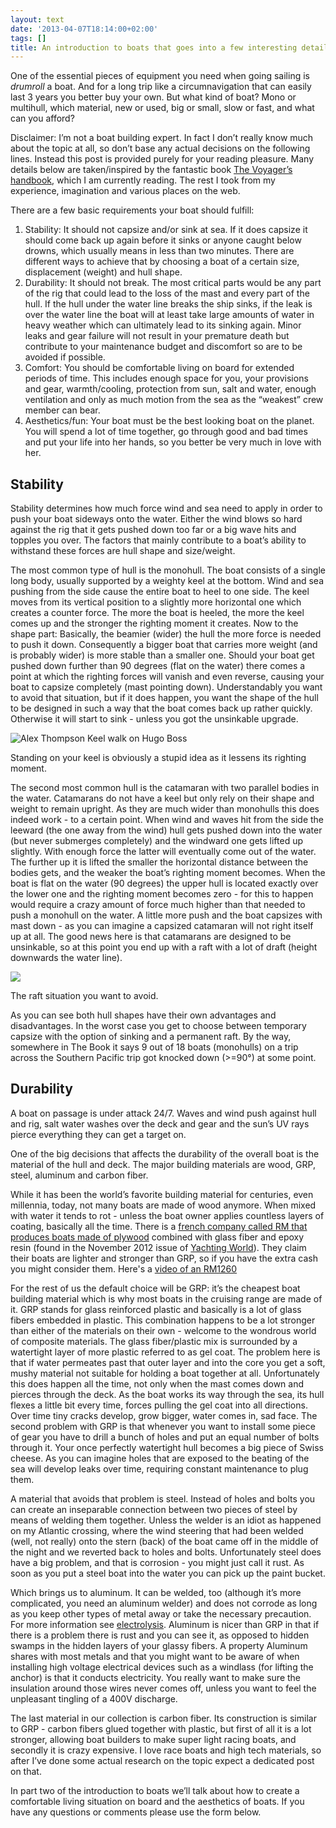 ```yaml
---
layout: text
date: '2013-04-07T18:14:00+02:00'
tags: []
title: An introduction to boats that goes into a few interesting details
---
```

<p>One of the essential pieces of equipment you need when going sailing is <em>drumroll</em> a boat. And for a long trip like a circumnavigation that can easily last 3 years you better buy your own. But what kind of boat? Mono or multihull, which material, new or used, big or small, slow or fast, and what can you afford?</p>

<p>Disclaimer: I’m not a boat building expert. In fact I don’t really know much about the topic at all, so don’t base any actual decisions on the following lines. Instead this post is provided purely for your reading pleasure. Many details below are taken/inspired by the fantastic book <a href="http://www.bethandevans.com/voyager's_handbook.htm">The Voyager’s handbook</a>, which I am currently reading. The rest I took from my experience, imagination and various places on the web.</p>

<p>There are a few basic requirements your boat should fulfill:</p>

<ol><li>Stability: It should not capsize and/or sink at sea. If it does capsize it should come back up again before it sinks or anyone caught below drowns, which usually means in less than two minutes. There are different ways to achieve that by choosing a boat of a certain size, displacement (weight) and hull shape.</li>
<li>Durability: It should not break. The most critical parts would be any part of the rig that could lead to the loss of the mast and every part of the hull. If the hull under the water line breaks the ship sinks, if the leak is over the water line the boat will at least take large amounts of water in heavy weather which can ultimately lead to its sinking again. Minor leaks and gear failure will not result in your premature death but contribute to your maintenance budget and discomfort so are to be avoided if possible.</li>
<li>Comfort: You should be comfortable living on board for extended periods of time. This includes enough space for you, your provisions and gear, warmth/cooling, protection from sun, salt and water, enough ventilation and only as much motion from the sea as the “weakest” crew member can bear.</li>
<li>Aesthetics/fun: Your boat must be the best looking boat on the planet. You will spend a lot of time together, go through good and bad times and put your life into her hands, so you better be very much in love with her.</li>

</ol><h2>Stability</h2>

<p>Stability determines how much force wind and sea need to apply in order to push your boat sideways onto the water. Either the wind blows so hard against the rig that it gets pushed down too far or a big wave hits and topples you over. The factors that mainly contribute to a boat’s ability to withstand these forces are hull shape and size/weight.</p>

<p>The most common type of hull is the monohull. The boat consists of a single long body, usually supported by a weighty keel at the bottom. Wind and sea pushing from the side cause the entire boat to heel to one side. The keel moves from its vertical position to a slightly more horizontal one which creates a counter force. The more the boat is heeled, the more the keel comes up and the stronger the righting moment it creates. Now to the shape part: Basically, the beamier (wider) the hull the more force is needed to push it down. Consequently a bigger boat that carries more weight (and is probably wider) is more stable than a smaller one.
Should your boat get pushed down further than 90 degrees (flat on the water) there comes a point at which the righting forces will vanish and even reverse, causing your boat to capsize completely (mast pointing down). Understandably you want to avoid that situation, but if it does happen, you want the shape of the hull to be designed in such a way that the boat comes back up rather quickly. Otherwise it will start to sink - unless you got the unsinkable upgrade.</p>

![Alex Thompson Keel walk on Hugo Boss](http://media.tumblr.com/44973a536d9c485907464879d675bc0a/tumblr_inline_mkwcshguPj1qcydz0.jpg)
<p class="caption">Standing on your keel is obviously a stupid idea as it lessens its righting moment.</p>

<p>The second most common hull is the catamaran with two parallel bodies in the water. Catamarans do not have a keel but only rely on their shape and weight to remain upright. As they are much wider than monohulls this does indeed work - to a certain point. When wind and waves hit from the side the leeward (the one away from the wind) hull gets pushed down into the water (but never submerges completely) and the windward one gets lifted up slightly. With enough force the latter will eventually come out of the water. The further up it is lifted the smaller the horizontal distance between the bodies gets, and the weaker the boat’s righting moment becomes. When the boat is flat on the water (90 degrees) the upper hull is located exactly over the lower one and the righting moment becomes zero - for this to happen would require a crazy amount of force much higher than that needed to push a monohull on the water. A little more push and the boat capsizes with mast down - as you can imagine a capsized catamaran will not right itself up at all. The good news here is that catamarans are designed to be unsinkable, so at this point you end up with a raft with a lot of draft (height downwards the water line).</p>

![](http://media.tumblr.com/53a11340257beedf7ecdbfdc0e177854/tumblr_inline_mkwi2fh5ih1qcydz0.jpg)
<p class="caption">The raft situation you want to avoid.</p>

<p>As you can see both hull shapes have their own advantages and disadvantages. In the worst case you get to choose between temporary capsize with the option of sinking and a permanent raft. By the way, somewhere in The Book it says 9 out of 18 boats (monohulls) on a trip across the Southern Pacific trip got knocked down (&gt;=90°) at some point.</p>

<h2>Durability</h2>

<p>A boat on passage is under attack 24/7. Waves and wind push against hull and rig, salt water washes over the deck and gear and the sun’s UV rays pierce everything they can get a target on.</p>

<p>One of the big decisions that affects the durability of the overall boat is the material of the hull and deck. The major building materials are wood, GRP, steel, aluminum and carbon fiber.</p>

<p>While it has been the world’s favorite building material for centuries, even millennia, today, not many boats are made of wood anymore. When mixed with water it tends to rot - unless the boat owner applies countless layers of coating, basically all the time. There is a <a href="http://www.rm-yachts.com">french company called RM that produces boats made of plywood</a> combined with glass fiber and epoxy resin (found in the November 2012 issue of <a href="http://yachting-world.com">Yachting World</a>). They claim their boats are lighter and stronger than GRP, so if you have the extra cash you might consider them. Here's a <a href="http://www.yachtingworld.com/video/boat-tests/532843/1/rm-1260-video">video of an RM1260</a></p>

<p>For the rest of us the default choice will be GRP: it’s the cheapest boat building material which is why most boats in the cruising range are made of it. GRP stands for glass reinforced plastic and basically is a lot of glass fibers embedded in plastic. This combination happens to be a lot stronger than either of the materials on their own - welcome to the wondrous world of composite materials. The glass fiber/plastic mix is surrounded by a watertight layer of more plastic referred to as gel coat. The problem here is that if water permeates past that outer layer and into the core you get a soft, mushy material not suitable for holding a boat together at all. Unfortunately this does happen all the time, not only when the mast comes down and pierces through the deck. As the boat works its way through the sea, its hull flexes a little bit every time, forces pulling the gel coat into all directions. Over time tiny cracks develop, grow bigger, water comes in, sad face.
The second problem with GRP is that whenever you want to install some piece of gear you have to drill a bunch of holes and put an equal number of bolts through it. Your once perfectly watertight hull becomes a big piece of Swiss cheese. As you can imagine holes that are exposed to the beating of the sea will develop leaks over time, requiring constant maintenance to plug them.</p>

<p>A material that avoids that problem is steel. Instead of holes and bolts you can create an inseparable connection between two pieces of steel by means of welding them together. Unless the welder is an idiot as happened on my Atlantic crossing, where the wind steering that had been welded (well, not really) onto the stern (back) of the boat came off in the middle of the night and we reverted back to holes and bolts.
Unfortunately steel does have a big problem, and that is corrosion - you might just call it rust. As soon as you put a steel boat into the water you can pick up the paint bucket.</p>

<p>Which brings us to aluminum. It can be welded, too (although it’s more complicated, you need an aluminum welder) and does not corrode as long as you keep other types of metal away or take the necessary precaution. For more information see <a href="http://en.wikipedia.org/wiki/Electrolysis">electrolysis</a>.
Aluminum is nicer than GRP in that if there is a problem there is rust and you can see it, as opposed to hidden swamps in the hidden layers of your glassy fibers.
A property Aluminum shares with most metals and that you might want to be aware of when installing high voltage electrical devices such as a windlass (for lifting the anchor) is that it conducts electricity. You really want to make sure the insulation around those wires never comes off, unless you want to feel the unpleasant tingling of a 400V discharge.</p>

<p>The last material in our collection is carbon fiber. Its construction is similar to GRP - carbon fibers glued together with plastic, but first of all it is a lot stronger, allowing boat builders to make super light racing boats, and secondly it is crazy expensive. I love race boats and high tech materials, so after I’ve done some actual research on the topic expect a dedicated post on that.</p>

<p>In part two of the introduction to boats we’ll talk about how to create a comfortable living situation on board and the aesthetics of boats. If you have any questions or comments please use the form below.</p>

